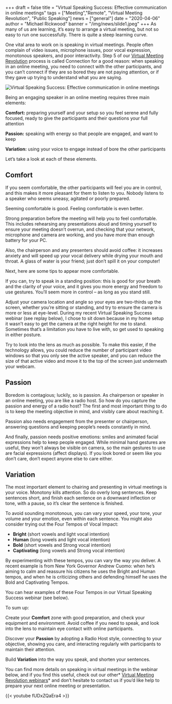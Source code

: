 +++
draft = false
title = "Virtual Speaking Success: Effective communication in online meetings"
tags = ["Meeting","Remote", "Virtual Meeting Revolution", "Public Speaking"]
news = ["general"]
date = "2020-04-06"
author = "Michael Rickwood"
banner = "/img/news/slide1.jpeg"
+++
As many of us are learning, it’s easy to arrange a virtual meeting, but not so easy to run one successfully. There is quite a steep learning curve.

One vital area to work on is speaking in virtual meetings. People often complain of video issues, microphone issues, poor vocal expression, monotonous speakers, and poor interactivity. Step 5 of our [Virtual Meeting Revolution](https://www.ideasonstage.com/presentations-training/virtual-meetings-revolution/) process is called Connection for a good reason: when speaking in an online meeting, you need to connect with the other participants, and you can’t connect if they are so bored they are not paying attention, or if they gave up trying to understand what you are saying.

![](/img/news/slide1.jpeg "Virtual Speaking Success: Effective communication in online meetings")

Being an engaging speaker in an online meeting requires three main elements:

**Comfort:** preparing yourself and your setup so you feel serene and fully focused, ready to give the participants and their questions your full attention

**Passion:** speaking with energy so that people are engaged, and want to keep

**Variation:** using your voice to engage instead of bore the other participants

Let’s take a look at each of these elements.



## **Comfort**

If you seem comfortable, the other participants will feel you are in control, and this makes it more pleasant for them to listen to you. Nobody listens to a speaker who seems uneasy, agitated or poorly prepared.



Seeming comfortable is good. Feeling comfortable is even better.



Strong preparation before the meeting will help you to feel comfortable. This includes rehearsing any presentations aloud and timing yourself to ensure your meeting doesn’t overrun, and checking that your network, microphone and camera are working, and you have more than enough battery for your PC.



Also, the chairperson and any presenters should avoid coffee: it increases anxiety and will speed up your vocal delivery while drying your mouth and throat. A glass of water is your friend; just don’t spill it on your computer!



Next, here are some tips to appear more comfortable.



If you can, try to speak in a standing position: this is good for your breath and the clarity of your voice, and it gives you more energy and freedom to use gestures. You’ll seem more in control – as long as you stand still.



Adjust your camera location and angle so your eyes are two-thirds up the screen, whether you’re sitting or standing, and try to ensure the camera is more or less at eye-level. During my recent Virtual Speaking Success webinar (see replay below), I chose to sit down because in my home setup it wasn’t easy to get the camera at the right height for me to stand. Sometimes that’s a limitation you have to live with, so get used to speaking in either posture.



Try to look into the lens as much as possible. To make this easier, if the technology allows, you could reduce the number of participant video windows so that you only see the active speaker, and you can reduce the size of that active video and move it to the top of the screen just underneath your webcam.





## **Passion**

Boredom is contagious; luckily, so is passion. As chairperson or speaker in an online meeting, you are like a radio host. So how do you capture the passion and energy of a radio host? The first and most important thing to do is to keep the meeting objective in mind, and visibly care about reaching it.



Passion also needs engagement from the presenter or chairperson, answering questions and keeping people’s needs constantly in mind.



And finally, passion needs positive emotions: smiles and animated facial expressions help to keep people engaged. While minimal hand gestures are useful, they won’t always be visible on camera, so the main gestures to use are facial expressions (affect displays). If you look bored or seem like you don’t care, don’t expect anyone else to care either.





## **Variation**

The most important element to chairing and presenting in virtual meetings is your voice. Monotony kills attention. So do overly long sentences. Keep sentences short, and finish each sentence on a downward inflection or tone, with a pause, so it’s clear the sentence is finished.



To avoid sounding monotonous, you can vary your speed, your tone, your volume and your emotion, even within each sentence. You might also consider trying out the Four Tempos of Vocal Impact:



* **Bright** (short vowels and light vocal intention)
* **Human** (long vowels and light vocal intention)
* **Bold** (short vowels and Strong vocal intention)
* **Captivating** (long vowels and Strong vocal intention)



By experimenting with these tempos, you can vary the way you deliver. A recent example is from New York Governor Andrew Cuomo: when he’s aiming to calm and reassure his citizens he uses the Bright and Human tempos, and when he is criticizing others and defending himself he uses the Bold and Captivating Tempos.



You can hear examples of these Four Tempos in our Virtual Speaking Success webinar (see below).



To sum up:



Create your **Comfort** zone with good preparation, and check your equipment and environment. Avoid coffee if you need to speak, and look into the lens to maintain eye contact with online participants.

Discover your **Passion** by adopting a Radio Host style, connecting to your objective, showing you care, and interacting regularly with participants to maintain their attention.

Build **Variation** into the way you speak, and shorten your sentences.



You can find more details on speaking in virtual meetings in the webinar below, and if you find this useful, check out our other* [Virtual Meeting Revolution webinars](https://www.ideasonstage.com/presentations-training/webinars/)* and don’t hesitate to contact us if you’d like help to prepare your next online meeting or presentation.



{{< youtube fUDxZQaEra4 >}}